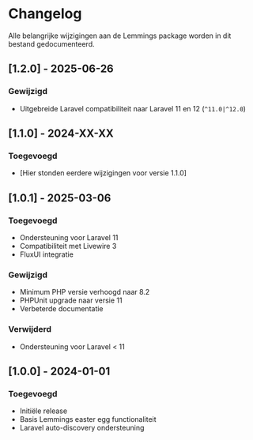 # Changelog

Alle belangrijke wijzigingen aan de Lemmings package worden in dit bestand gedocumenteerd.

## [1.2.0] - 2025-06-26

### Gewijzigd

-   Uitgebreide Laravel compatibiliteit naar Laravel 11 en 12 (`^11.0|^12.0`)

## [1.1.0] - 2024-XX-XX

### Toegevoegd

-   [Hier stonden eerdere wijzigingen voor versie 1.1.0]

## [1.0.1] - 2025-03-06

### Toegevoegd

-   Ondersteuning voor Laravel 11
-   Compatibiliteit met Livewire 3
-   FluxUI integratie

### Gewijzigd

-   Minimum PHP versie verhoogd naar 8.2
-   PHPUnit upgrade naar versie 11
-   Verbeterde documentatie

### Verwijderd

-   Ondersteuning voor Laravel < 11

## [1.0.0] - 2024-01-01

### Toegevoegd

-   Initiële release
-   Basis Lemmings easter egg functionaliteit
-   Laravel auto-discovery ondersteuning
